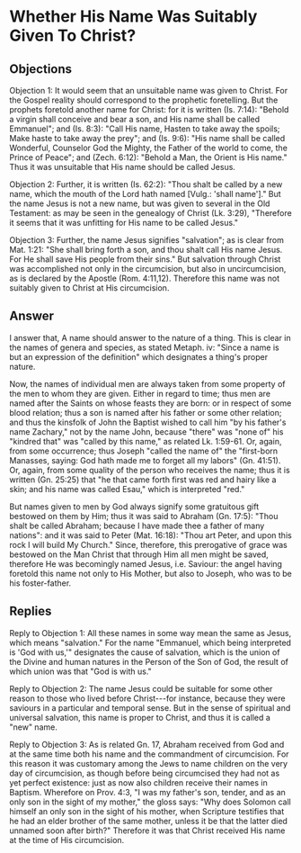 # Whether His Name Was Suitably Given To Christ?

## Objections

Objection 1: It would seem that an unsuitable name was given to Christ. For the Gospel reality should correspond to the prophetic foretelling. But the prophets foretold another name for Christ: for it is written (Is. 7:14): "Behold a virgin shall conceive and bear a son, and His name shall be called Emmanuel"; and (Is. 8:3): "Call His name, Hasten to take away the spoils; Make haste to take away the prey"; and (Is. 9:6): "His name shall be called Wonderful, Counselor God the Mighty, the Father of the world to come, the Prince of Peace"; and (Zech. 6:12): "Behold a Man, the Orient is His name." Thus it was unsuitable that His name should be called Jesus.

Objection 2: Further, it is written (Is. 62:2): "Thou shalt be called by a new name, which the mouth of the Lord hath named [Vulg.: 'shall name']." But the name Jesus is not a new name, but was given to several in the Old Testament: as may be seen in the genealogy of Christ (Lk. 3:29), "Therefore it seems that it was unfitting for His name to be called Jesus."

Objection 3: Further, the name Jesus signifies "salvation"; as is clear from Mat. 1:21: "She shall bring forth a son, and thou shalt call His name Jesus. For He shall save His people from their sins." But salvation through Christ was accomplished not only in the circumcision, but also in uncircumcision, as is declared by the Apostle (Rom. 4:11,12). Therefore this name was not suitably given to Christ at His circumcision.

## Answer



I answer that, A name should answer to the nature of a thing. This is clear in the names of genera and species, as stated Metaph. iv: "Since a name is but an expression of the definition" which designates a thing's proper nature.

Now, the names of individual men are always taken from some property of the men to whom they are given. Either in regard to time; thus men are named after the Saints on whose feasts they are born: or in respect of some blood relation; thus a son is named after his father or some other relation; and thus the kinsfolk of John the Baptist wished to call him "by his father's name Zachary," not by the name John, because "there" was "none of" his "kindred that" was "called by this name," as related Lk. 1:59-61. Or, again, from some occurrence; thus Joseph "called the name of" the "first-born Manasses, saying: God hath made me to forget all my labors" (Gn. 41:51). Or, again, from some quality of the person who receives the name; thus it is written (Gn. 25:25) that "he that came forth first was red and hairy like a skin; and his name was called Esau," which is interpreted "red."

But names given to men by God always signify some gratuitous gift bestowed on them by Him; thus it was said to Abraham (Gn. 17:5): "Thou shalt be called Abraham; because I have made thee a father of many nations": and it was said to Peter (Mat. 16:18): "Thou art Peter, and upon this rock I will build My Church." Since, therefore, this prerogative of grace was bestowed on the Man Christ that through Him all men might be saved, therefore He was becomingly named Jesus, i.e. Saviour: the angel having foretold this name not only to His Mother, but also to Joseph, who was to be his foster-father.

## Replies

Reply to Objection 1: All these names in some way mean the same as Jesus, which means "salvation." For the name "Emmanuel, which being interpreted is 'God with us,'" designates the cause of salvation, which is the union of the Divine and human natures in the Person of the Son of God, the result of which union was that "God is with us."

Reply to Objection 2: The name Jesus could be suitable for some other reason to those who lived before Christ---for instance, because they were saviours in a particular and temporal sense. But in the sense of spiritual and universal salvation, this name is proper to Christ, and thus it is called a "new" name.

Reply to Objection 3: As is related Gn. 17, Abraham received from God and at the same time both his name and the commandment of circumcision. For this reason it was customary among the Jews to name children on the very day of circumcision, as though before being circumcised they had not as yet perfect existence: just as now also children receive their names in Baptism. Wherefore on Prov. 4:3, "I was my father's son, tender, and as an only son in the sight of my mother," the gloss says: "Why does Solomon call himself an only son in the sight of his mother, when Scripture testifies that he had an elder brother of the same mother, unless it be that the latter died unnamed soon after birth?" Therefore it was that Christ received His name at the time of His circumcision.
